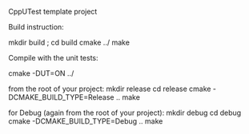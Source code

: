 CppUTest template project

Build instruction:

mkdir build ; cd build
cmake ../
make

Compile with the unit tests:

cmake -DUT=ON ../

from the root of your project:
mkdir release
cd release
cmake -DCMAKE_BUILD_TYPE=Release ..
make

for Debug (again from the root of your project):
mkdir debug
cd debug
cmake -DCMAKE_BUILD_TYPE=Debug ..
make

